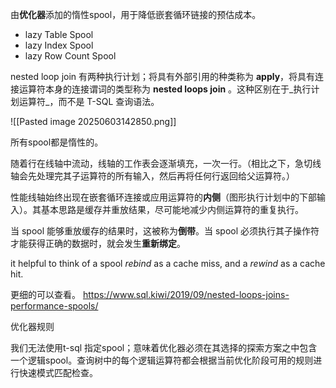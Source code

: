 
由**优化器**添加的惰性spool，用于降低嵌套循环链接的预估成本。

- lazy Table Spool
- lazy Index Spool
- lazy Row Count Spool


nested loop join 有两种执行计划；将具有外部引用的种类称为 **apply**，将具有连接运算符本身的连接谓词的类型称为 **nested loops join** 。这种区别在于_执行计划运算符_，而不是 T-SQL 查询语法。


![[Pasted image 20250603142850.png]]


所有spool都是惰性的。

随着行在线轴中流动，线轴的工作表会逐渐填充，一次一行。（相比之下，急切线轴会先处理完其子运算符的所有输入，然后再将任何行返回给父运算符。）

性能线轴始终出现在嵌套循环连接或应用运算符的**内侧**（图形执行计划中的下部输入）。其基本思路是缓存并重放结果，尽可能地减少内侧运算符的重复执行。

当 spool 能够重放缓存的结果时，这被称为**倒带**。当 spool 必须执行其子操作符才能获得正确的数据时，就会发生**重新绑定**。

it helpful to think of a spool _rebind_ as a cache miss, and a _rewind_ as a cache hit.


更细的可以查看。
https://www.sql.kiwi/2019/09/nested-loops-joins-performance-spools/

优化器规则

我们无法使用t-sql 指定spool；意味着优化器必须在其选择的探索方案之中包含一个逻辑spool。查询树中的每个逻辑运算符都会根据当前优化阶段可用的规则进行快速模式匹配检查。





